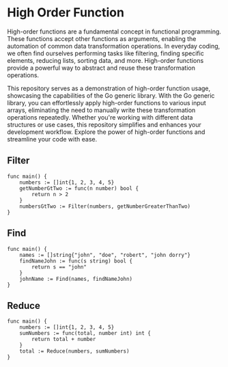 # High Order Function

High-order functions are a fundamental concept in functional programming. These functions accept other functions as arguments, enabling the automation of common data transformation operations. In everyday coding, we often find ourselves performing tasks like filtering, finding specific elements, reducing lists, sorting data, and more. High-order functions provide a powerful way to abstract and reuse these transformation operations.

This repository serves as a demonstration of high-order function usage, showcasing the capabilities of the Go generic library. With the Go generic library, you can effortlessly apply high-order functions to various input arrays, eliminating the need to manually write these transformation operations repeatedly. Whether you're working with different data structures or use cases, this repository simplifies and enhances your development workflow. Explore the power of high-order functions and streamline your code with ease.

## Filter

```
func main() {
    numbers := []int{1, 2, 3, 4, 5}
    getNumberGtTwo := func(n number) bool {
        return n > 2
    }
    numbersGtTwo := Filter(numbers, getNumberGreaterThanTwo)
}
```

## Find

```
func main() {
    names := []string{"john", "doe", "robert", "john dorry"}
    findNameJohn := func(s string) bool {
        return s == "john"
    }
    johnName := Find(names, findNameJohn)
}
```

## Reduce

```
func main() {
    numbers := []int{1, 2, 3, 4, 5}
    sumNumbers := func(total, number int) int {
        return total + number
    }
    total := Reduce(numbers, sumNumbers)
}
```
